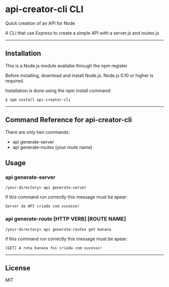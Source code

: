 # api-creator-cli CLI
Quick creation of an API for Node

A CLI that use Express to create a simple API with a server.js and routes.js
***

## Installation
This is a Node.js module avaliabe through the npm register

Before installing, download and install Node.js. Node.js 0.10 or higher is required.

Installation is done using the npm install command:

```shell
$ npm install api-creator-cli
```
***

## Command Reference for api-creator-cli

There are only two commands:
- api generate-server
- api generate-routes (your route name)


## Usage

### api generate-server
```shell
/your-directory> api generate-server
```
if this command run correctly this message must be apear:
```
Server da API criado com sucesso!
```


### api generate-route [HTTP VERB] [ROUTE NAME]
```shell
/your-directory> api generate-routes get banana
```
if this command run correctly this message must be apear:

```
[GET] A rota banana foi criada com sucesso!
```
***

## License

MIT

